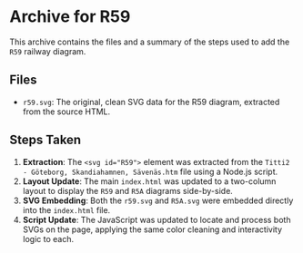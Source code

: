 # Archive for R59

This archive contains the files and a summary of the steps used to add the `R59` railway diagram.

## Files

- `r59.svg`: The original, clean SVG data for the R59 diagram, extracted from the source HTML.

## Steps Taken

1.  **Extraction**: The `<svg id="R59">` element was extracted from the `Titti2 - Göteborg, Skandiahamnen, Sävenäs.htm` file using a Node.js script.
2.  **Layout Update**: The main `index.html` was updated to a two-column layout to display the `R59` and `R5A` diagrams side-by-side.
3.  **SVG Embedding**: Both the `r59.svg` and `R5A.svg` were embedded directly into the `index.html` file.
4.  **Script Update**: The JavaScript was updated to locate and process both SVGs on the page, applying the same color cleaning and interactivity logic to each.
